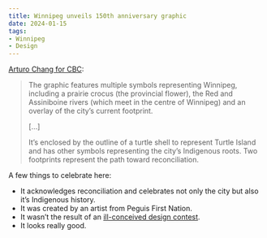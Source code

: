 ```yaml
---
title: Winnipeg unveils 150th anniversary graphic
date: 2024-01-15
tags:
- Winnipeg
- Design
---
```


[Arturo Chang for CBC](https://www.cbc.ca/news/canada/manitoba/winnipeg-150-graphic-unveiled-1.7084154?cmp=rss):

> The graphic features multiple symbols representing Winnipeg, including a prairie crocus (the provincial flower), the Red and Assiniboine rivers (which meet in the centre of Winnipeg) and an overlay of the city’s current footprint.
> 
> \[…\]
> 
> It’s enclosed by the outline of a turtle shell to represent Turtle Island and has other symbols representing the city’s Indigenous roots. Two footprints represent the path toward reconciliation.

A few things to celebrate here:

- It acknowledges reconciliation and celebrates not only the city but also it’s Indigenous history.
- It was created by an artist from Peguis First Nation.
- It wasn’t the result of an [ill-conceived design contest](https://www.thestar.com/news/canada/controversial-canada-150-logo-design-contest-won-by-university-of-waterloo-student/article_14ccd77d-11da-5be8-9c3e-c14c9db5f7a9.html).
- It looks really good.